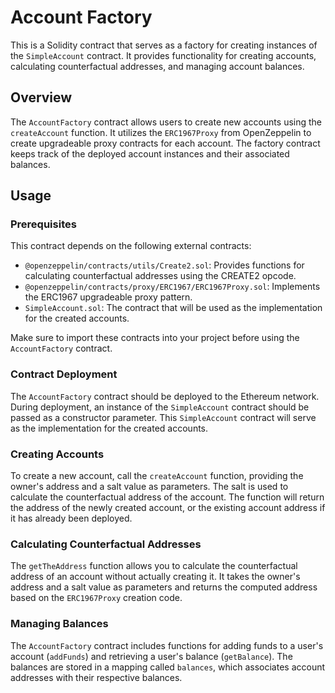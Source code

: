 
# Account Factory

This is a Solidity contract that serves as a factory for creating instances of the `SimpleAccount` contract. It provides functionality for creating accounts, calculating counterfactual addresses, and managing account balances.

## Overview

The `AccountFactory` contract allows users to create new accounts using the `createAccount` function. It utilizes the `ERC1967Proxy` from OpenZeppelin to create upgradeable proxy contracts for each account. The factory contract keeps track of the deployed account instances and their associated balances.

## Usage

### Prerequisites

This contract depends on the following external contracts:

-   `@openzeppelin/contracts/utils/Create2.sol`: Provides functions for calculating counterfactual addresses using the CREATE2 opcode.
-   `@openzeppelin/contracts/proxy/ERC1967/ERC1967Proxy.sol`: Implements the ERC1967 upgradeable proxy pattern.
-   `SimpleAccount.sol`: The contract that will be used as the implementation for the created accounts.

Make sure to import these contracts into your project before using the `AccountFactory` contract.

### Contract Deployment

The `AccountFactory` contract should be deployed to the Ethereum network. During deployment, an instance of the `SimpleAccount` contract should be passed as a constructor parameter. This `SimpleAccount` contract will serve as the implementation for the created accounts.

### Creating Accounts

To create a new account, call the `createAccount` function, providing the owner's address and a salt value as parameters. The salt is used to calculate the counterfactual address of the account. The function will return the address of the newly created account, or the existing account address if it has already been deployed.

### Calculating Counterfactual Addresses

The `getTheAddress` function allows you to calculate the counterfactual address of an account without actually creating it. It takes the owner's address and a salt value as parameters and returns the computed address based on the `ERC1967Proxy` creation code.

### Managing Balances

The `AccountFactory` contract includes functions for adding funds to a user's account (`addFunds`) and retrieving a user's balance (`getBalance`). The balances are stored in a mapping called `balances`, which associates account addresses with their respective balances.